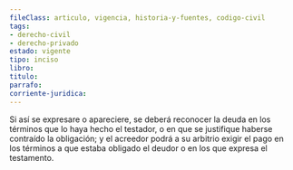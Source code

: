 ```yaml
---
fileClass: articulo, vigencia, historia-y-fuentes, codigo-civil
tags:
- derecho-civil
- derecho-privado
estado: vigente
tipo: inciso
libro:
titulo:
parrafo:
corriente-juridica:
---
```

Si así se expresare o apareciere, se deberá reconocer la deuda en los términos que lo haya hecho el testador, o en que se justifique haberse contraído la obligación; y el acreedor podrá a su arbitrio exigir el pago en los términos a que estaba obligado el deudor o en los que expresa el testamento.